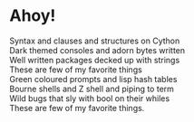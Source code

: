 # Ahoy!

Syntax and clauses and structures on Cython \
Dark themed consoles and adorn bytes written \
Well written packages decked up with strings \
These are few of my favorite things \
Green coloured prompts and lisp hash tables \
Bourne shells and Z shell and piping to term \
Wild bugs that sly with bool on their whiles \
These are few of my favorite things.
